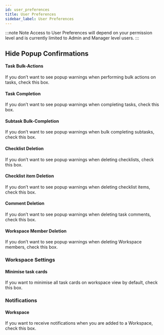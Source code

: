 ```yaml
---
id: user_preferences
title: User Preferences
sidebar_label: User Preferences
---
```



:::note Note
Access to User Preferences will depend on your permission level and is currently limited to Admin and Manager level users.
:::

## Hide Popup Confirmations


#### Task Bulk-Actions
If you don’t want to see popup warnings when performing bulk actions on tasks, check this box.

#### Task Completion
If you don’t want to see popup warnings when completing tasks, check this box.


#### Subtask Bulk-Completion
If you don’t want to see popup warnings when bulk completing subtasks, check this box.


#### Checklist Deletion 
If you don’t want to see popup warnings when deleting checklists, check this box.


#### Checklist item Deletion
If you don’t want to see popup warnings when deleting checklist items, check this box.


#### Comment Deletion
If you don’t want to see popup warnings when deleting task comments, check this box.

#### Workspace Member Deletion
If you don’t want to see popup warnings when deleting Workspace members, check this box.


### Workspace Settings

#### Minimise task cards
If you want to minimise all task cards on workspace view by default, check this box.


### Notifications
#### Workspace
If you want to receive notifications when you are added to a Workspace, check this box.
